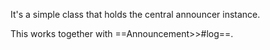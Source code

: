 It's a simple class that holds the central announcer instance.

This works together with ==Announcement>>#log==.